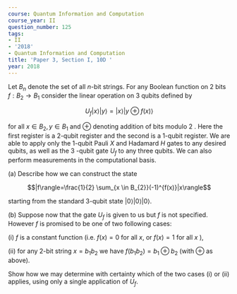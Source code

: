 ```yaml
---
course: Quantum Information and Computation
course_year: II
question_number: 125
tags:
- II
- '2018'
- Quantum Information and Computation
title: 'Paper 3, Section I, 10D '
year: 2018
---
```




Let $B_{n}$ denote the set of all $n$-bit strings. For any Boolean function on 2 bits $f: B_{2} \rightarrow B_{1}$ consider the linear operation on 3 qubits defined by

$$U_{f}|x\rangle|y\rangle=|x\rangle|y \oplus f(x)\rangle$$

for all $x \in B_{2}, y \in B_{1}$ and $\oplus$ denoting addition of bits modulo 2 . Here the first register is a 2-qubit register and the second is a 1-qubit register. We are able to apply only the 1-qubit Pauli $X$ and Hadamard $H$ gates to any desired qubits, as well as the 3 -qubit gate $U_{f}$ to any three qubits. We can also perform measurements in the computational basis.

(a) Describe how we can construct the state

$$|f\rangle=\frac{1}{2} \sum_{x \in B_{2}}(-1)^{f(x)}|x\rangle$$

starting from the standard 3-qubit state $|0\rangle|0\rangle|0\rangle$.

(b) Suppose now that the gate $U_{f}$ is given to us but $f$ is not specified. However $f$ is promised to be one of two following cases:

(i) $f$ is a constant function (i.e. $f(x)=0$ for all $x$, or $f(x)=1$ for all $x$ ),

(ii) for any 2-bit string $x=b_{1} b_{2}$ we have $f\left(b_{1} b_{2}\right)=b_{1} \oplus b_{2}$ (with $\oplus$ as above).

Show how we may determine with certainty which of the two cases (i) or (ii) applies, using only a single application of $U_{f}$.